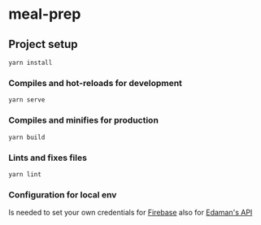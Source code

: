 # meal-prep

## Project setup
```
yarn install
```

### Compiles and hot-reloads for development
```
yarn serve
```

### Compiles and minifies for production
```
yarn build
```

### Lints and fixes files
```
yarn lint
```

### Configuration for local env

Is needed to set your own credentials for [Firebase](https://github.com/jaruco/meal-recipes-cc/blob/master/src/firebase/index.js) also for [Edaman's API](https://github.com/jaruco/meal-recipes-cc/blob/master/src/store/index.js)  


